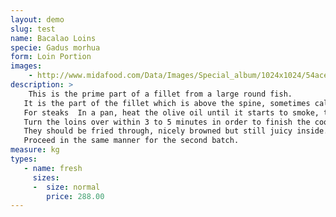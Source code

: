 ```yaml
---
layout: demo
slug: test
name: Bacalao Loins
specie: Gadus morhua
form: Loin Portion
images:
    - http://www.midafood.com/Data/Images/Special_album/1024x1024/54ace5b24635a495.JPG
description: >
    This is the prime part of a fillet from a large round fish.
   It is the part of the fillet which is above the spine, sometimes called the top back loin.
   For steaks  In a pan, heat the olive oil until it starts to smoke, then put in 4 pieces of bacalao -  it is best to fry them in batches so that the oil maintains the ideal temperature.
   Turn the loins over within 3 to 5 minutes in order to finish the cooking.
   They should be fried through, nicely browned but still juicy inside.
   Proceed in the same manner for the second batch.
measure: kg
types:
   - name: fresh
     sizes:
     -  size: normal
        price: 288.00
---
```

